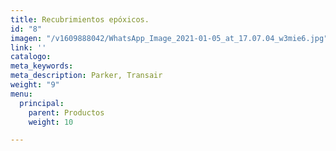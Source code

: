 ```yaml
---
title: Recubrimientos epóxicos.
id: "8"
imagen: "/v1609888042/WhatsApp_Image_2021-01-05_at_17.07.04_w3mie6.jpg"
link: ''
catalogo: 
meta_keywords: 
meta_description: Parker, Transair
weight: "9"
menu:
  principal:
    parent: Productos
    weight: 10

---
```

